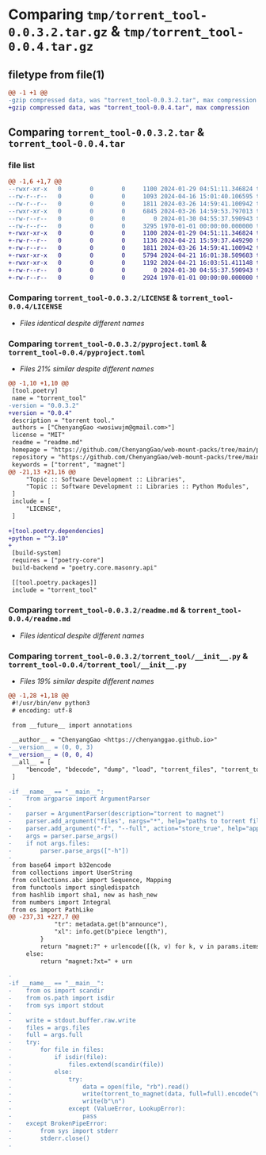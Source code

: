 # Comparing `tmp/torrent_tool-0.0.3.2.tar.gz` & `tmp/torrent_tool-0.0.4.tar.gz`

## filetype from file(1)

```diff
@@ -1 +1 @@
-gzip compressed data, was "torrent_tool-0.0.3.2.tar", max compression
+gzip compressed data, was "torrent_tool-0.0.4.tar", max compression
```

## Comparing `torrent_tool-0.0.3.2.tar` & `torrent_tool-0.0.4.tar`

### file list

```diff
@@ -1,6 +1,7 @@
--rwxr-xr-x   0        0        0     1100 2024-01-29 04:51:11.346824 torrent_tool-0.0.3.2/LICENSE
--rw-r--r--   0        0        0     1093 2024-04-16 15:01:40.106595 torrent_tool-0.0.3.2/pyproject.toml
--rw-r--r--   0        0        0     1811 2024-03-26 14:59:41.100942 torrent_tool-0.0.3.2/readme.md
--rwxr-xr-x   0        0        0     6845 2024-03-26 14:59:53.797013 torrent_tool-0.0.3.2/torrent_tool/__init__.py
--rw-r--r--   0        0        0        0 2024-01-30 04:55:37.590943 torrent_tool-0.0.3.2/torrent_tool/py.typed
--rw-r--r--   0        0        0     3295 1970-01-01 00:00:00.000000 torrent_tool-0.0.3.2/PKG-INFO
+-rwxr-xr-x   0        0        0     1100 2024-01-29 04:51:11.346824 torrent_tool-0.0.4/LICENSE
+-rw-r--r--   0        0        0     1136 2024-04-21 15:59:37.449290 torrent_tool-0.0.4/pyproject.toml
+-rw-r--r--   0        0        0     1811 2024-03-26 14:59:41.100942 torrent_tool-0.0.4/readme.md
+-rwxr-xr-x   0        0        0     5794 2024-04-21 16:01:38.509603 torrent_tool-0.0.4/torrent_tool/__init__.py
+-rwxr-xr-x   0        0        0     1192 2024-04-21 16:03:51.411148 torrent_tool-0.0.4/torrent_tool/__main__.py
+-rw-r--r--   0        0        0        0 2024-01-30 04:55:37.590943 torrent_tool-0.0.4/torrent_tool/py.typed
+-rw-r--r--   0        0        0     2924 1970-01-01 00:00:00.000000 torrent_tool-0.0.4/PKG-INFO
```

### Comparing `torrent_tool-0.0.3.2/LICENSE` & `torrent_tool-0.0.4/LICENSE`

 * *Files identical despite different names*

### Comparing `torrent_tool-0.0.3.2/pyproject.toml` & `torrent_tool-0.0.4/pyproject.toml`

 * *Files 21% similar despite different names*

```diff
@@ -1,10 +1,10 @@
 [tool.poetry]
 name = "torrent_tool"
-version = "0.0.3.2"
+version = "0.0.4"
 description = "torrent tool."
 authors = ["ChenyangGao <wosiwujm@gmail.com>"]
 license = "MIT"
 readme = "readme.md"
 homepage = "https://github.com/ChenyangGao/web-mount-packs/tree/main/python-module/torrent_tool"
 repository = "https://github.com/ChenyangGao/web-mount-packs/tree/main/python-module/torrent_tool"
 keywords = ["torrent", "magnet"]
@@ -21,13 +21,16 @@
     "Topic :: Software Development :: Libraries",
     "Topic :: Software Development :: Libraries :: Python Modules",
 ]
 include = [
     "LICENSE",
 ]
 
+[tool.poetry.dependencies]
+python = "^3.10"
+
 [build-system]
 requires = ["poetry-core"]
 build-backend = "poetry.core.masonry.api"
 
 [[tool.poetry.packages]]
 include = "torrent_tool"
```

### Comparing `torrent_tool-0.0.3.2/readme.md` & `torrent_tool-0.0.4/readme.md`

 * *Files identical despite different names*

### Comparing `torrent_tool-0.0.3.2/torrent_tool/__init__.py` & `torrent_tool-0.0.4/torrent_tool/__init__.py`

 * *Files 19% similar despite different names*

```diff
@@ -1,28 +1,18 @@
 #!/usr/bin/env python3
 # encoding: utf-8
 
 from __future__ import annotations
 
 __author__ = "ChenyangGao <https://chenyanggao.github.io>"
-__version__ = (0, 0, 3)
+__version__ = (0, 0, 4)
 __all__ = [
     "bencode", "bdecode", "dump", "load", "torrent_files", "torrent_to_magnet", 
 ]
 
-if __name__ == "__main__":
-    from argparse import ArgumentParser
-
-    parser = ArgumentParser(description="torrent to magnet")
-    parser.add_argument("files", nargs="*", help="paths to torrent files")
-    parser.add_argument("-f", "--full", action="store_true", help="append more detailed queries")
-    args = parser.parse_args()
-    if not args.files:
-        parser.parse_args(["-h"])
-
 from base64 import b32encode
 from collections import UserString
 from collections.abc import Sequence, Mapping
 from functools import singledispatch
 from hashlib import sha1, new as hash_new
 from numbers import Integral
 from os import PathLike
@@ -237,31 +227,7 @@
             "tr": metadata.get(b"announce"), 
             "xl": info.get(b"piece length"), 
         }
         return "magnet:?" + urlencode([(k, v) for k, v in params.items() if v], safe=":/")
     else:
         return "magnet:?xt=" + urn
 
-
-if __name__ == "__main__":
-    from os import scandir
-    from os.path import isdir
-    from sys import stdout
-
-    write = stdout.buffer.raw.write
-    files = args.files
-    full = args.full
-    try:
-        for file in files:
-            if isdir(file):
-                files.extend(scandir(file))
-            else:
-                try:
-                    data = open(file, "rb").read()
-                    write(torrent_to_magnet(data, full=full).encode("utf-8"))
-                    write(b"\n")
-                except (ValueError, LookupError):
-                    pass
-    except BrokenPipeError:
-        from sys import stderr
-        stderr.close()
-
```

